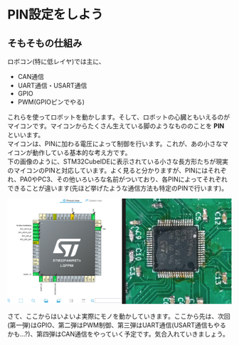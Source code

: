 # PIN設定をしよう
## そもそもの仕組み
ロボコン(特に低レイヤ)では主に、  
- CAN通信
- UART通信・USART通信
- GPIO
- PWM(GPIOピンでやる)  

これらを使ってロボットを動かします。そして、ロボットの心臓ともいえるのがマイコンです。マイコンからたくさん生えている脚のようなもののことを **PIN** といいます。  
マイコンは、PINに加わる電圧によって制御を行います。これが、あの小さなマイコンが動作している基本的な考え方です。  
下の画像のように、STM32CubeIDEに表示されている小さな長方形たちが現実のマイコンのPINと対応しています。よく見ると分かりますが、PINにはそれぞれ、PA0やPC3、その他いろいろな名前がついており、各PINによってそれぞれできることが違います(先ほど挙げたような通信方法も特定のPINで行います)。  

![alttext](/images/scr_2025-08-29_145702.png)  

さて、ここからはいよいよ実際にモノを動かしていきます。ここから先は、次回(第一弾)はGPIO、第二弾はPWM制御、第三弾はUART通信(USART通信もやるかも...?)、第四弾はCAN通信をやっていく予定です。気合入れていきましょう。  
